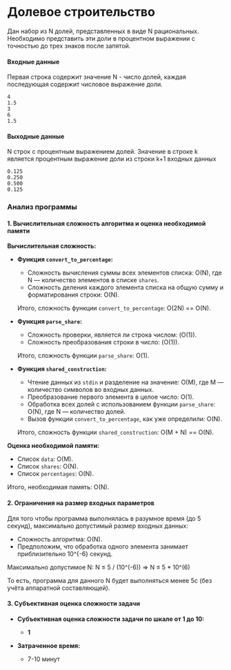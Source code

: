 # Долевое строительство
Дан набор из N долей, представленных в виде N рациональных. Необходимо
представить эти доли в процентном выражении c точностью до трех знаков после
запятой.

#### Входные данные
Первая строка содержит значение N - число долей, каждая последующая содержит
числовое выражение доли.
```
4
1.5
3
6
1.5
```

#### Выходные данные
N строк с процентным выражением долей. Значение в строке k является процентным
выражение доли из строки k+1 входных данных
```
0.125
0.250
0.500
0.125
```

### Анализ программы
#### 1. Вычислительная сложность алгоритма и оценка необходимой памяти

**Вычислительная сложность:**

- **Функция `convert_to_percentage`:**
  - Сложность вычисления суммы всех элементов списка: O(N), где N — количество элементов в списке `shares`.
  - Сложность деления каждого элемента списка на общую сумму и форматирования строки: O(N).

  Итого, сложность функции `convert_to_percentage`: O(2N) == O(N).

- **Функция `parse_share`:**
  - Сложность проверки, является ли строка числом: (O(1)).
  - Сложность преобразования строки в число: (O(1)).

  Итого, сложность функции `parse_share`: O(1).

- **Функция `shared_construction`:**
  - Чтение данных из `stdin` и разделение на значение: O(M), где M — количество символов во входных данных.
  - Преобразование первого элемента в целое число: O(1).
  - Обработка всех долей с использованием функции `parse_share`: O(N), где N — количество долей.
  - Вызов функции `convert_to_percentage`, как уже определили: O(N).

  Итого, сложность функции `shared_construction`: O(M + N) == O(N).

**Оценка необходимой памяти:**

- Список `data`: O(M).
- Список `shares`: O(N).
- Список `percentages`: O(N).

Итого, необходимая память: O(N).

#### 2. Ограничения на размер входных параметров

Для того чтобы программа выполнялась в разумное время (до 5 секунд), максимально допустимый размер входных данных:

- Сложность алгоритма: O(N).
- Предположим, что обработка одного элемента занимает приблизительно 10^{-6} секунд.

Максимально допустимое N: N ≤ 5 / (10^(-6)) => N ≤ 5 * 10^(6)

То есть, программа для данного N будет выполняться менее 5с (без учёта аппаратной составляющей).

#### 3. Субъективная оценка сложности задачи

- **Субъективная оценка сложности задачи по шкале от 1 до 10:**
  - **1** 

- **Затраченное время:**
  - 7-10 минут
